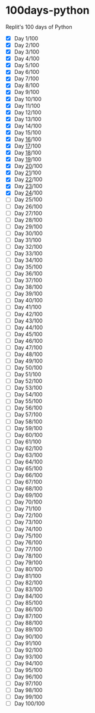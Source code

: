 # 100days-python
Replit's 100 days of Python 

 - [x] Day 1/100
 - [x] Day 2/100
 - [x] Day 3/100
 - [x] Day 4/100
 - [x] Day 5/100
 - [x] Day 6/100
 - [x] Day 7/100
 - [x] Day 8/100
 - [x] Day 9/100
 - [x] Day 10/100
 - [x] Day 11/100
 - [x] Day 12/100
 - [x] Day 13/100
 - [x] Day 14/100
 - [x] Day 15/100
 - [x] Day [16](https://github.com/anndcodes/100days-python/tree/day16-100)/100
 - [x] Day [17](https://github.com/anndcodes/100days-python/tree/day17-100)/100
 - [x] Day [18](https://github.com/anndcodes/100days-python/tree/day18-100)/100
 - [x] Day [19](https://github.com/anndcodes/100days-python/tree/day19-100)/100
 - [x] Day [20](https://github.com/anndcodes/100days-python/tree/day20-100)/100
 - [x] Day [21](https://github.com/anndcodes/100days-python/tree/day21-100)/100
 - [x] Day [22](https://github.com/anndcodes/100days-python/tree/day22-100)/100
 - [x] Day [23](https://github.com/anndcodes/100days-python/tree/day23-100)/100
 - [x] Day [24](https://github.com/anndcodes/100days-python/tree/day24-100)/100
 - [ ] Day 25/100
 - [ ] Day 26/100
 - [ ] Day 27/100
 - [ ] Day 28/100
 - [ ] Day 29/100
 - [ ] Day 30/100
 - [ ] Day 31/100
 - [ ] Day 32/100
 - [ ] Day 33/100
 - [ ] Day 34/100
 - [ ] Day 35/100
 - [ ] Day 36/100
 - [ ] Day 37/100
 - [ ] Day 38/100
 - [ ] Day 39/100
 - [ ] Day 40/100
 - [ ] Day 41/100
 - [ ] Day 42/100
 - [ ] Day 43/100
 - [ ] Day 44/100
 - [ ] Day 45/100
 - [ ] Day 46/100
 - [ ] Day 47/100
 - [ ] Day 48/100
 - [ ] Day 49/100
 - [ ] Day 50/100
 - [ ] Day 51/100
 - [ ] Day 52/100
 - [ ] Day 53/100
 - [ ] Day 54/100
 - [ ] Day 55/100
 - [ ] Day 56/100
 - [ ] Day 57/100
 - [ ] Day 58/100
 - [ ] Day 59/100
 - [ ] Day 60/100
 - [ ] Day 61/100
 - [ ] Day 62/100
 - [ ] Day 63/100
 - [ ] Day 64/100
 - [ ] Day 65/100
 - [ ] Day 66/100
 - [ ] Day 67/100
 - [ ] Day 68/100
 - [ ] Day 69/100
 - [ ] Day 70/100
 - [ ] Day 71/100
 - [ ] Day 72/100
 - [ ] Day 73/100
 - [ ] Day 74/100
 - [ ] Day 75/100
 - [ ] Day 76/100
 - [ ] Day 77/100
 - [ ] Day 78/100
 - [ ] Day 79/100
 - [ ] Day 80/100
 - [ ] Day 81/100
 - [ ] Day 82/100
 - [ ] Day 83/100
 - [ ] Day 84/100
 - [ ] Day 85/100
 - [ ] Day 86/100
 - [ ] Day 87/100
 - [ ] Day 88/100
 - [ ] Day 89/100
 - [ ] Day 90/100
 - [ ] Day 91/100
 - [ ] Day 92/100
 - [ ] Day 93/100
 - [ ] Day 94/100
 - [ ] Day 95/100
 - [ ] Day 96/100
 - [ ] Day 97/100
 - [ ] Day 98/100
 - [ ] Day 99/100
 - [ ] Day 100/100
